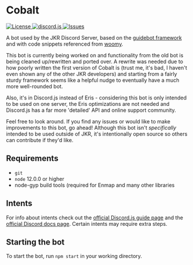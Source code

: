 # Cobalt
<a href="https://github.com/AStainlessSteelSink/cobalt/blob/main/LICENSE"> ![License](https://img.shields.io/github/license/AStainlessSteelSink/cobalt) </a>
<a href="https://github.com/discordjs"> ![discord.js](https://img.shields.io/badge/discord.js-v12.3.1-blue.svg?logo=npm) </a>
<a href="https://github.com/AStainlessSteelSink/cobalt/issues"> ![Issues](https://img.shields.io/github/issues/AStainlessSteelSink/cobalt) </a>

A bot used by the JKR Discord Server, based on the [guidebot framework](https://github.com/AnIdiotsGuide/guidebot) and with code snippets referenced from [woomy](https://github.com/woomyware/woomy).

This bot is currently being worked on and functionality from the old bot is being cleaned up/rewritten and ported over. A rewrite was needed due to how poorly written the first version of Cobalt is (trust me, it's bad, I haven't even shown any of the other JKR developers) and starting from a fairly sturdy framework seems like a helpful nudge to eventually have a much more well-rounded bot.

Also, it's in Discord.js instead of Eris - considering this bot is only intended to be used on one server, the Eris optimizations are not needed and Discord.js has a far more 'detailed' API and online support community.

Feel free to look around. If you find any issues or would like to make improvements to this bot, go ahead! Although this bot isn't *specifically* intended to be used outside of JKR, it's intentionally open source so others can contribute if they'd like.

## Requirements

- `git`
- `node` 12.0.0 or higher
- node-gyp build tools (required for Enmap and many other libraries

## Intents

For info about intents check out the [official Discord.js guide page](https://discordjs.guide/popular-topics/intents.html) and the [official Discord docs page](https://discord.com/developers/docs/topics/gateway#gateway-intents). Certain intents may require extra steps.

## Starting the bot

To start the bot, run `npm start` in your working directory.
